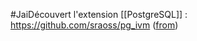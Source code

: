#JaiDécouvert l'extension [[PostgreSQL]] : https://github.com/sraoss/pg_ivm ([from](https://github.com/paradedb/paradedb/blob/149f66db5cf691431797f59946343c15ab042850/docker/Dockerfile#L154C29-L154C61))
